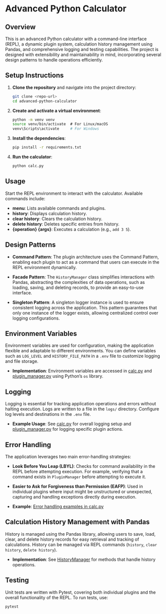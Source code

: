 # Advanced Python Calculator

## Overview
This is an advanced Python calculator with a command-line interface (REPL), a dynamic plugin system, calculation history management using Pandas, and comprehensive logging and testing capabilities. The project is designed with extensibility and maintainability in mind, incorporating several design patterns to handle operations efficiently.

## Setup Instructions
1. **Clone the repository** and navigate into the project directory:
    ```bash
    git clone <repo-url>
    cd advanced-python-calculator
    ```

2. **Create and activate a virtual environment**:
    ```bash
    python -m venv venv
    source venv/bin/activate  ️# For Linux/macOS
    venv\Scripts\activate     # For Windows
    ```

3. **Install the dependencies**:
    ```bash
    pip install -r requirements.txt
    ```

4. **Run the calculator**:
    ```bash
    python calc.py
    ```

## Usage

Start the REPL environment to interact with the calculator. Available commands include:

- **menu**: Lists available commands and plugins.
- **history**: Displays calculation history.
- **clear history**: Clears the calculation history.
- **delete history**: Deletes specific entries from history.
- **{operation} {args}**: Executes a calculation (e.g., `add 3 5`).

## Design Patterns

- **Command Pattern**: The plugin architecture uses the Command Pattern, enabling each plugin to act as a command that users can execute in the REPL environment dynamically.
  
- **Facade Pattern**: The `HistoryManager` class simplifies interactions with Pandas, abstracting the complexities of data operations, such as loading, saving, and deleting records, to provide an easy-to-use interface.

- **Singleton Pattern**: A singleton logger instance is used to ensure consistent logging across the application. This pattern guarantees that only one instance of the logger exists, allowing centralized control over logging configurations.

## Environment Variables

Environment variables are used for configuration, making the application flexible and adaptable to different environments. You can define variables such as `LOG_LEVEL` and `HISTORY_FILE_PATH` in a `.env` file to customize logging and file storage.

- **Implementation**: Environment variables are accessed in [calc.py](calc.py) and [plugin_manager.py](plugin_manager.py) using Python’s `os` library. 

## Logging

Logging is essential for tracking application operations and errors without halting execution. Logs are written to a file in the `logs/` directory. Configure log levels and destinations in the `.env` file.

- **Example Usage**: See [calc.py](calc.py) for overall logging setup and [plugin_manager.py](plugin_manager.py) for logging specific plugin actions.

## Error Handling

The application leverages two main error-handling strategies:

- **Look Before You Leap (LBYL)**: Checks for command availability in the REPL before attempting execution. For example, verifying that a command exists in `PluginManager` before attempting to execute it.

- **Easier to Ask for Forgiveness than Permission (EAFP)**: Used in individual plugins where input might be unstructured or unexpected, capturing and handling exceptions directly during execution.

- **Example**: [Error handling examples in calc.py](calc.py)

## Calculation History Management with Pandas

History is managed using the Pandas library, allowing users to save, load, clear, and delete history records for easy retrieval and tracking of calculations. History can be managed via REPL commands (`history`, `clear history`, `delete history`).

- **Implementation**: See [HistoryManager](history_manager.py) for methods that handle history operations.

## Testing

Unit tests are written with Pytest, covering both individual plugins and the overall functionality of the REPL. To run tests, use:

```bash
pytest

